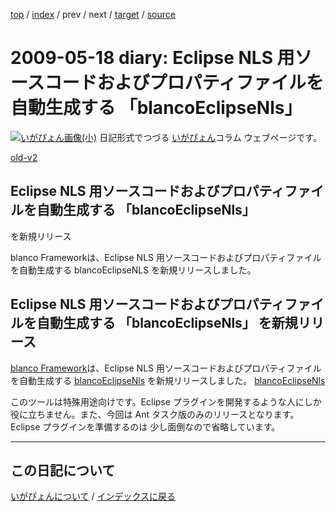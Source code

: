 [top](https://igapyon.github.io/diary/) 
 / [index](https://igapyon.github.io/diary/2009/index.html) 
 / prev 
 / next 
 / [target](https://igapyon.github.io/diary/2009/ig090518.html) 
 / [source](https://github.com/igapyon/diary/blob/gh-pages/2009/ig090518.html.src.md) 

2009-05-18 diary: Eclipse NLS 用ソースコードおよびプロパティファイルを自動生成する 「blancoEclipseNls」
=====================================================================================================
[![いがぴょん画像(小)](https://igapyon.github.io/diary/images/iga200306s.jpg "いがぴょん")](https://igapyon.github.io/diary/memo/memoigapyon.html) 日記形式でつづる [いがぴょん](https://igapyon.github.io/diary/memo/memoigapyon.html)コラム ウェブページです。

[old-v2](ig090518-orig.html)

## Eclipse NLS 用ソースコードおよびプロパティファイルを自動生成する 「blancoEclipseNls」
を新規リリース

blanco Frameworkは、Eclipse NLS 用ソースコードおよびプロパティファイルを自動生成する blancoEclipseNLS を新規リリースしました。






## Eclipse NLS 用ソースコードおよびプロパティファイルを自動生成する 「blancoEclipseNls」 を新規リリース


[blanco Framework](http://www.igapyon.jp/blanco/blanco.ja.html)は、Eclipse NLS 用ソースコードおよびプロパティファイルを自動生成する
[blancoEclipseNls](http://www.igapyon.jp/blanco/blancodownload.html#blancoEclipseNls) を新規リリースしました。
[blancoEclipseNls](http://www.igapyon.jp/blanco/blancodownload.html#blancoEclipseNls)


このツールは特殊用途向けです。Eclipse プラグインを開発するような人にしか役に立ちません。また、今回は Ant タスク版のみのリリースとなります。Eclipse
プラグインを準備するのは 少し面倒なので省略しています。


----------------------------------------------------------------------------------------------------

## この日記について
[いがぴょんについて](https://igapyon.github.io/diary/memo/memoigapyon.html) / [インデックスに戻る](https://igapyon.github.io/diary/idxall.html)
